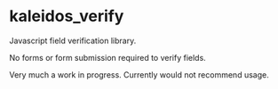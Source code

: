 kaleidos_verify
===============

Javascript field verification library.

No forms or form submission required to verify fields. 

Very much a work in progress. Currently would not recommend usage.
